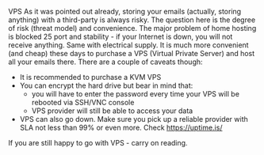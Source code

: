 VPS
As it was pointed out already, storing your emails (actually, storing anything) with a third-party is always risky. The question here is the degree of risk (threat model) and convenience.
The major problem of home hosting is blocked 25 port and stability - if your Internet is down, you will not receive anything. Same with electrical supply.
It is much more convenient (and cheap) these days to purchase a VPS (Virtual Private Server) and host all your emails there. There are a couple of caveats though:
- It is recommended to purchase a KVM VPS
- You can encrypt the hard drive but bear in mind that:
  + you will have to enter the password every time your VPS will be rebooted via SSH/VNC console
  + VPS provider will still be able to access your data
- VPS can also go down. Make sure you pick up a reliable provider with SLA not less than 99% or even more. Check https://uptime.is/

If you are still happy to go with VPS - carry on reading. 
